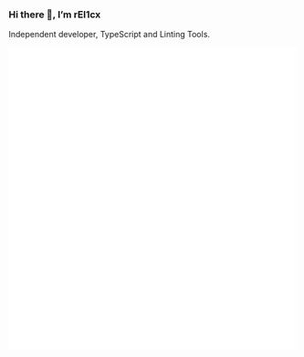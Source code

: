 ### Hi there 👋, I’m rEl1cx

Independent developer, TypeScript and Linting Tools.

![metrics](github-metrics.svg)
